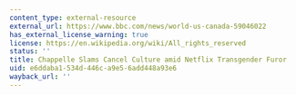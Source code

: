 ```yaml
---
content_type: external-resource
external_url: https://www.bbc.com/news/world-us-canada-59046022
has_external_license_warning: true
license: https://en.wikipedia.org/wiki/All_rights_reserved
status: ''
title: Chappelle Slams Cancel Culture amid Netflix Transgender Furor
uid: e6ddaba1-534d-446c-a9e5-6add448a93e6
wayback_url: ''
---
```

